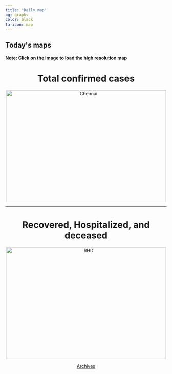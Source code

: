 ```yaml
---
title: "Daily map"
bg: graphs
color: black
fa-icon: map
---
```


## Today's maps
#### **Note:** Click on the image to load the high resolution map

<h1 style="text-align: center">Total confirmed cases</h1>
<p style="text-align: center"><a href="https://twitter.com/amasaesle/status/1254851124156194816/photo/1" target="_blank"><img width="500" height="350" src="https://i.postimg.cc/MHFMTvqJ/photo-2020-04-28-00-48-07.jpg" alt="Chennai"/></a></p>
 
 ---------------------------------------------------------
 
<h1 style="text-align: center">Recovered, Hospitalized, and deceased</h1>
<p style="text-align: center"><a href='https://twitter.com/amasaesle/status/1254850792294453248/photo/1' target='_blank'><img width="500" height="350" src='https://i.postimg.cc/C1wfr3mX/photo-2020-04-28-00-48-39.jpg' border='0' alt='RHD'/></a></p>

<p style="text-align: center"><a class="button2" href="https://elseasama.github.io/chcovid19/archives.html">Archives</a></p>
